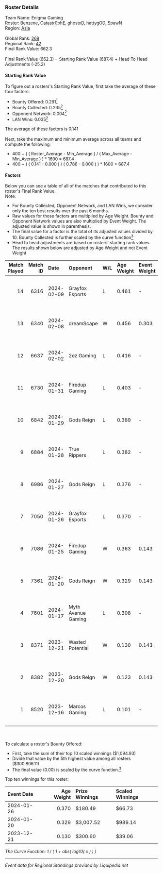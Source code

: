 ### Roster Details<br />
Team Name: Enigma Gaming<br />
Roster: Benzene, Catastr0phE, ghostxD, hattygOD, SpawN<br />
Region: [Asia]( ../standings_asia.md)<br />
<br />
Global Rank: [269](../standings_global.md)<br />
Regional Rank: [42]( ../standings_asia.md)<br />
Final Rank Value:  662.3<br />
<br />
Final Rank Value (662.3) = Starting Rank Value (687.4) + Head To Head Adjustments (-25.2)<br />

#### Starting Rank Value<br />
To figure out a rosters's Starting Rank Value, first take the average of these four factors:<br />
- Bounty Offered: 0.291[<sup>1</sup>](#table2)
- Bounty Collected: 0.235[<sup>2</sup>](#table1)
- Opponent Network: 0.004[<sup>2</sup>](#table1)
- LAN Wins: 0.035[<sup>2</sup>](#table1)

The average of these factors is 0.141<br />
<br />
Next, take the maximum and minimum average across all teams and compute the following:<br />
- 400 + ( ( Roster_Average - Min_Average ) / ( Max_Average - Min_Average ) ) * 1600 = 687.4
- 400 + ( ( 0.141 - 0.000 ) / ( 0.786 - 0.000 ) ) * 1600 = 687.4


#### Factors<br />
Below you can see a table of all of the matches that contributed to this roster's Final Rank Value.<br />
Note:<br />

- For Bounty Collected, Opponent Network, and LAN Wins, we consider only the ten best results over the past 6 months.
- Raw values for those factors are multiplied by Age Weight. Bounty and Opponent Network values are also multiplied by Event Weight. The adjusted value is shown in parenthesis.
- The final value for a factor is the total of its adjusted values divided by 10. Bounty Collected is further scaled by the curve function[<sup>3</sup>](#curveFunction)
- Head to head adjustments are based on rosters' starting rank values. The results shown below are adjusted by Age Weight and not Event Weight
<span id="table1"></span><br />


| Match Played | Match ID | Date       | Opponent           | W/L | Age Weight | Event Weight | Bounty Collected | Opponent Network | LAN Wins  | H2H Adj. | Roster                                         |
| -: | -: | :- | :- | :- | :- | :- | :- | :- | :- | -: | :- |
|           14 |     6316 | 2024-02-09 | Grayfox Esports    | L   | 0.461      | -            | -                | -                | -         |    -7.16 | Benzene, Catastr0phE, ghostxD, hattygOD, SpawN |
|           13 |     6340 | 2024-02-08 | dreamScape         | W   | 0.456      | 0.303        | 0.001 (0.000)    | 0.049 (0.007)    | 0 (0.000) |     6.60 | Benzene, Catastr0phE, ghostxD, hattygOD, SpawN |
|           12 |     6637 | 2024-02-02 | 2ez Gaming         | L   | 0.416      | -            | -                | -                | -         |    -7.51 | Benzene, Catastr0phE, ghostxD, hattygOD, SpawN |
|           11 |     6730 | 2024-01-31 | Firedup Gaming     | L   | 0.403      | -            | -                | -                | -         |    -7.79 | Benzene, Catastr0phE, ghostxD, hattygOD, SpawN |
|           10 |     6842 | 2024-01-29 | Gods Reign         | L   | 0.389      | -            | -                | -                | -         |    -2.74 | Benzene, Catastr0phE, ghostxD, hattygOD, SpawN |
|            9 |     6884 | 2024-01-28 | True Rippers       | L   | 0.382      | -            | -                | -                | -         |    -4.55 | Benzene, Catastr0phE, ghostxD, hattygOD, SpawN |
|            8 |     6986 | 2024-01-27 | Gods Reign         | L   | 0.376      | -            | -                | -                | -         |    -5.80 | Benzene, Catastr0phE, ghostxD, hattygOD, SpawN |
|            7 |     7050 | 2024-01-26 | Grayfox Esports    | L   | 0.370      | -            | -                | -                | -         |    -6.17 | Benzene, Catastr0phE, ghostxD, hattygOD, SpawN |
|            6 |     7086 | 2024-01-25 | Firedup Gaming     | W   | 0.363      | 0.143        | 0.000 (0.000)    | 0.032 (0.002)    | 0 (0.000) |     4.13 | Benzene, Catastr0phE, ghostxD, hattygOD, SpawN |
|            5 |     7361 | 2024-01-20 | Gods Reign         | W   | 0.329      | 0.143        | 0.086 (0.004)    | 0.461 (0.022)    | 1 (0.329) |     8.12 | Benzene, Catastr0phE, hattygOD, Rider, SpawN   |
|            4 |     7601 | 2024-01-17 | Myth Avenue Gaming | L   | 0.308      | -            | -                | -                | -         |    -5.04 | Benzene, Catastr0phE, ghostxD, hattygOD, SpawN |
|            3 |     8371 | 2023-12-21 | Wasted Potential   | W   | 0.130      | 0.143        | 0.000 (0.000)    | 0.003 (0.000)    | 0 (0.000) |     1.04 | Benzene, Catastr0phE, ghostxD, hattygOD, SpawN |
|            2 |     8382 | 2023-12-20 | Gods Reign         | W   | 0.123      | 0.143        | 0.086 (0.002)    | 0.461 (0.008)    | 0 (0.000) |     3.06 | Benzene, Catastr0phE, ghostxD, hattygOD, SpawN |
|            1 |     8520 | 2023-12-16 | Marcos Gaming      | L   | 0.101      | -            | -                | -                | -         |    -1.34 | Benzene, Catastr0phE, ghostxD, hattygOD, SpawN |

<br />
<span id="table2"></span><br />
To calculate a roster's Bounty Offered:<br />

- First, take the sum of their top 10 scaled winnings ($1,094.93)
- Divide that value by the 5th highest value among all rosters ($300,806.11)
- The final value (0.00) is scaled by the curve function.[<sup>3</sup>](#curveFunction)

Top ten winnings for this roster:<br />

| Event Date | Age Weight | Prize Winnings | Scaled Winnings |
| :- | -: | :- | :- |
| 2024-01-26 |      0.370 | $180.49        | $66.73          |
| 2024-01-20 |      0.329 | $3,007.52      | $989.14         |
| 2023-12-21 |      0.130 | $300.60        | $39.06          |


<span id="curveFunction"></span>_The Curve Function: 1 / ( 1 + abs( log10( x ) ) )_<br />

---
_Event data for Regional Standings provided by Liquipedia.net_<br />
